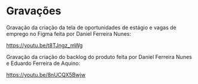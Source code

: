 # Gravações 

Gravação da criação da tela de oportunidades de estágio e vagas de emprego no Figma feita por Daniel Ferreira Nunes:

 https://youtu.be/t8TJngz_mWg


Gravação da criação do backlog do produto feita por Daniel Ferreira Nunes e Eduardo Ferreira de Aquino:

https://youtu.be/8nUCQX5Bwjw
 
